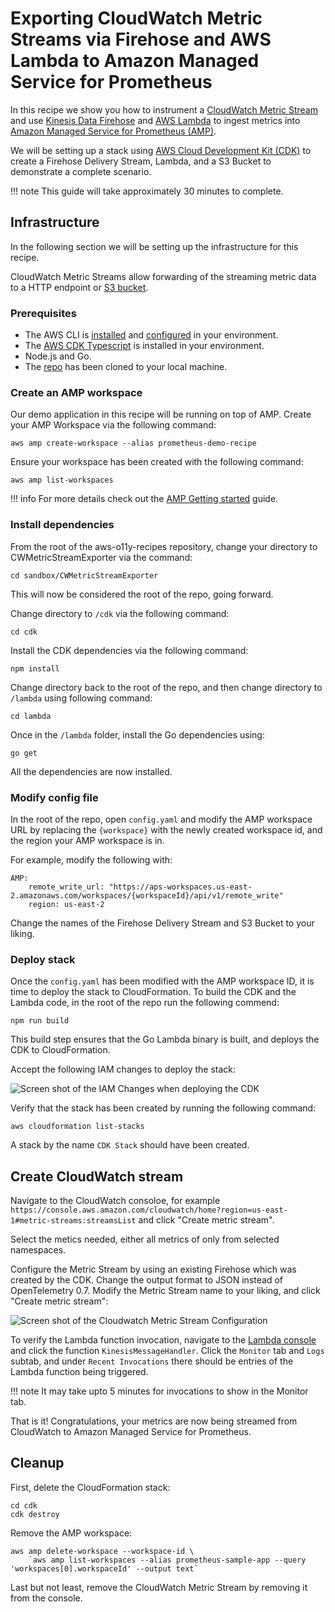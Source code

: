 # Exporting CloudWatch Metric Streams via Firehose and AWS Lambda to Amazon Managed Service for Prometheus

In this recipe we show you how to instrument a [CloudWatch Metric Stream](https://console.aws.amazon.com/cloudwatch/home#metric-streams:streamsList) and use [Kinesis Data Firehose](https://aws.amazon.com/kinesis/data-firehose/) and [AWS Lambda](https://aws.amazon.com/lambda) to ingest metrics into [Amazon Managed Service for Prometheus (AMP)](https://aws.amazon.com/prometheus/).

We will be setting up a stack using [AWS Cloud Development Kit (CDK)](https://aws.amazon.com/cdk/) to create a Firehose Delivery Stream, Lambda, and a S3 Bucket to demonstrate a complete scenario.

!!! note
    This guide will take approximately 30 minutes to complete.

## Infrastructure
In the following section we will be setting up the infrastructure for this recipe. 

CloudWatch Metric Streams allow forwarding of the streaming metric data to a 
HTTP endpoint or [S3 bucket](https://aws.amazon.com/s3).

### Prerequisites

* The AWS CLI is [installed](https://docs.aws.amazon.com/cli/latest/userguide/cli-chap-install.html) and [configured](https://docs.aws.amazon.com/cli/latest/userguide/cli-chap-configure.html) in your environment.
* The [AWS CDK Typescript](https://docs.aws.amazon.com/cdk/latest/guide/work-with-cdk-typescript.html) is installed in your environment.
* Node.js and Go.
* The [repo](https://github.com/aws-observability/observability-best-practices/) has been cloned to your local machine.

### Create an AMP workspace

Our demo application in this recipe will be running on top of AMP. 
Create your AMP Workspace via the following command:

```
aws amp create-workspace --alias prometheus-demo-recipe
```

Ensure your workspace has been created with the following command:
```
aws amp list-workspaces
```

!!! info
    For more details check out the [AMP Getting started](https://docs.aws.amazon.com/prometheus/latest/userguide/AMP-getting-started.html) guide.

### Install dependencies

From the root of the aws-o11y-recipes repository, change your directory to CWMetricStreamExporter via the command:

```
cd sandbox/CWMetricStreamExporter
```

This will now be considered the root of the repo, going forward.

Change directory to `/cdk` via the following command:

```
cd cdk
```

Install the CDK dependencies via the following command:

```
npm install
```

Change directory back to the root of the repo, and then change directory 
to `/lambda` using following command:

```
cd lambda
```

Once in the `/lambda` folder, install the Go dependencies using:

```
go get
```

All the dependencies are now installed.

### Modify config file

In the root of the repo, open `config.yaml` and modify the AMP workspace URL 
by replacing the `{workspace}` with the newly created workspace id, and the 
region your AMP workspace is in.

For example, modify the following with:

```
AMP:
    remote_write_url: "https://aps-workspaces.us-east-2.amazonaws.com/workspaces/{workspaceId}/api/v1/remote_write"
    region: us-east-2
```

Change the names of the Firehose Delivery Stream and S3 Bucket to your liking.

### Deploy stack

Once the `config.yaml` has been modified with the AMP workspace ID, it is time 
to deploy the stack to CloudFormation. To build the CDK and the Lambda code, 
in the root of the repo run the following commend:

```
npm run build
```

This build step ensures that the Go Lambda binary is built, and deploys the CDK
to CloudFormation.

Accept the following IAM changes to deploy the stack:

![Screen shot of the IAM Changes when deploying the CDK](../images/cdk-amp-iam-changes.png)

Verify that the stack has been created by running the following command:

```
aws cloudformation list-stacks
```

A stack by the name `CDK Stack` should have been created.

## Create CloudWatch stream

Navigate to the CloudWatch consoloe, for example 
`https://console.aws.amazon.com/cloudwatch/home?region=us-east-1#metric-streams:streamsList` 
and click "Create metric stream".

Select the metics needed, either all metrics of only from selected namespaces.

Configure the Metric Stream by using an existing Firehose which was created by the CDK.
Change the output format to JSON instead of OpenTelemetry 0.7.
Modify the Metric Stream name to your liking, and click "Create metric stream":

![Screen shot of the Cloudwatch Metric Stream Configuration](../images/cloudwatch-metric-stream-configuration.png)

To verify the Lambda function invocation, navigate to the [Lambda console](https://console.aws.amazon.com/lambda/home)
and click the function `KinesisMessageHandler`. Click the `Monitor` tab and `Logs` subtab, and under `Recent Invocations` there should be entries of the Lambda function being triggered.

!!! note
    It may take upto 5 minutes for invocations to show in the Monitor tab.

That is it! Congratulations, your metrics are now being streamed from CloudWatch to Amazon Managed Service for Prometheus.

## Cleanup

First, delete the CloudFormation stack:

```
cd cdk
cdk destroy
```

Remove the AMP workspace:

```
aws amp delete-workspace --workspace-id \
    `aws amp list-workspaces --alias prometheus-sample-app --query 'workspaces[0].workspaceId' --output text`
```

Last but not least, remove the CloudWatch Metric Stream by removing it from the console.
